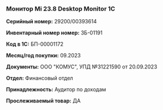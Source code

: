 ### Монитор Mi 23.8 Desktop Monitor 1C </br>

**Серийный номер:** 29200/00393614</br>

**Инвентарный номер номер:** ЗБ-01191 </br>

**Код в 1С:** БП-00001172 </br>

**Месяц/год покупки:** 09.2023 </br>

**Документы:** ООО "КОМУС", УПД №31221590 от 20.09.2023 </br>

**Отдел:** Финансовый отдел </br>

**Принадлежность:** Аудитор по доходам </br>

**Прослеживаемый товар:** ДА

